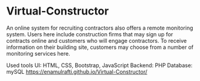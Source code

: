 # Virtual-Constructor
An online system for recruiting contractors also offers a remote monitoring system. Users here include construction firms that may sign up for contracts online and customers who will engage contractors. To receive information on their building site, customers may choose from a number of monitoring services here.

Used tools
    UI: HTML, CSS, Bootstrap, JavaScript
    Backend: PHP
    Database: mySQL
https://enamulrafti.github.io/Virtual-Constructor/
